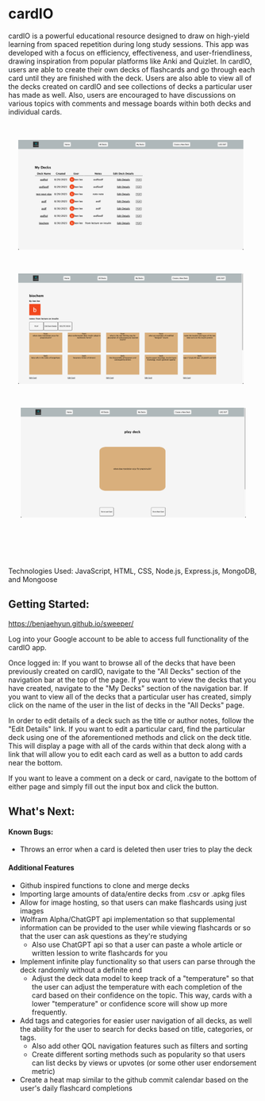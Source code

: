 # cardIO 
cardIO is a powerful educational resource designed to draw on high-yield learning from spaced repetition during long study sessions. This app was developed with a focus on efficiency, effectiveness, and user-friendliness, drawing inspiration from popular platforms like Anki and Quizlet. In cardIO, users are able to create their own decks of flashcards and go through each card until they are finished with the deck. Users are also able to view all of the decks created on cardIO and see collections of decks a particular user has made as well. Also, users are encouraged to have discussions on various topics with comments and message boards within both decks and individual cards.  

<div style="display:flex; margin: 5vmin auto; justify-content:center;">
<img src="public/images/screenshots/deckindex.png"  alt ="showing user's decks" width ="90%" style="margin-right:1vmin"> 
</div>

<div style="display:flex; margin: 5vmin auto; justify-content:center;">
<img src="public/images/screenshots/deckshow.png" alt="show page for individual deck" width="90%" style="margin-right:1vmin" >
</div>

<div style="display:flex; margin: 5vmin auto; justify-content:center;">
<img src="public/images/screenshots/deckplay.png"  alt="showing individual card" width="90%">
</div>

</br>
</br>
</br>
Technologies Used: JavaScript, HTML, CSS, Node.js, Express.js, MongoDB, and Mongoose

## Getting Started:
https://benjaehyun.github.io/sweeper/

Log into your Google account to be able to access full functionality of the cardIO app. 

Once logged in: 
If you want to browse all of the decks that have been previously created on cardIO, navigate to the "All Decks" section of the navigation bar at the top of the page. 
If you want to view the decks that you have created, navigate to the "My Decks" section of the navigation bar. 
If you want to view all of the decks that a particular user has created, simply click on the name of the user in the list of decks in the "All Decks" page. 

In order to edit details of a deck such as the title or author notes, follow the "Edit Details" link. If you want to edit a particular card, find the particular deck using one of the aforementioned methods and click on the deck title. This will display a page with all of the cards within that deck along with a link that will allow you to edit each card as well as a button to add cards near the bottom. 

If you want to leave a comment on a deck or card, navigate to the bottom of either page and simply fill out the input box and click the button. 

## What's Next: 
#### Known Bugs: 
* Throws an error when a card is deleted then user tries to play the deck

#### Additional Features 
* Github inspired functions to clone and merge decks
* Importing large amounts of data/entire decks from .csv or .apkg files
* Allow for image hosting, so that users can make flashcards using just images
* Wolfram Alpha/ChatGPT api implementation so that supplemental information can be provided to the user while viewing flashcards or so that the user can ask questions as they're studying
    * Also use ChatGPT api so that a user can paste a whole article or written lession to write flashcards for you 
* Implement infinite play functionality so that users can parse through the deck randomly without a definite end
    * Adjust the deck data model to keep track of a "temperature" so that the user can adjust the temperature with each completion of the card based on their confidence on the topic. This way, cards with a lower "temperature" or confidence score will show up more frequently. 
* Add tags and categories for easier user navigation of all decks, as well the ability for the user to search for decks based on title, categories, or tags. 
    * Also add other QOL navigation features such as filters and sorting 
    * Create different sorting methods such as popularity so that users can list decks by views or upvotes (or some other user endorsement metric)
* Create a heat map similar to the github commit calendar based on the user's daily flashcard completions 

